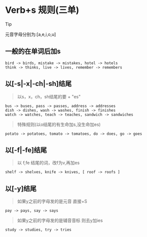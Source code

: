 # Verb+s 规则(三单)
>[!TIP]
>元音字母分别为:[a,e,i,o,u]

## 一般的在单词后加s

```
bird -> birds, mistake -> mistakes, hotel -> hotels
think -> thinks, live -> lives, remember -> remembers
```
## 以[-s|-x|-ch|-sh]结尾
>以s，x，ch，sh结尾的要 + "es"

```
bus -> buses, pass -> passes, address -> addresses
dish -> dishes, wash -> washes, finish -> finishes
watch -> watches, teach -> teaches, sandwich -> sandwiches
```
> 特殊规则(以o结尾的有生命加s,没生命加es)

```
potato -> potatoes, tomato -> tomatoes, do -> does, go -> goes
```
## 以[-f|-fe]结尾
> 以 f,fe 结尾的词，改f为v,再加es

```
shelf -> shelves, knife -> knives, [ roof -> roofs ]
```

## 以[-y]结尾
> 如果y之前的字母发的是元音 直接+S

```
pay -> pays, say -> says
```
>如果y之前的字母发的是辅音音标 则去y加ies

```
study -> studies, try -> tries
```